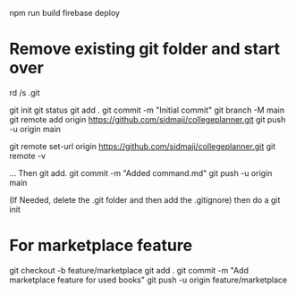 npm run build
firebase deploy

# Remove existing git folder and start over
rd /s .git


git init
git status
git add .
git commit -m "Initial commit"
git branch -M main
git remote add origin https://github.com/sidmaji/collegeplanner.git
git push -u origin main

git remote set-url origin https://github.com/sidmaji/collegeplanner.git
git remote -v

...
Then 
git add.
git commit -m "Added command.md"
git push -u origin main


(If Needed, delete the .git folder and then add the .gitignore)
then do a git init

# For marketplace feature
git checkout -b feature/marketplace
git add .
git commit -m "Add marketplace feature for used books"
git push -u origin feature/marketplace
